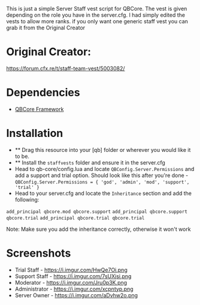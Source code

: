 This is just a simple Server Staff vest script for QBCore. The vest is given depending on the role you have in the server.cfg.
I had simply edited the vests to allow more ranks. if you only want one generic staff vest you can grab it from the Original Creator

# Original Creator:

https://forum.cfx.re/t/staff-team-vest/5003082/

# Dependencies

* [QBCore Framework](https://github.com/qbcore-framework)

# Installation

* ** Drag this resource into your [qb] folder or wherever you would like it to be.
* ** Install the `staffvests` folder and ensure it in the server.cfg
* Head to qb-core/config.lua and locate `QBConfig.Server.Permissions` and add a support and trial option. Should look like this after you're done - 
`QBConfig.Server.Permissions = { 'god', 'admin', 'mod', 'support', 'trial' }` 
* Head to your server.cfg and locate the `Inheritance` section and add the following:

`add_principal qbcore.mod qbcore.support`
`add_principal qbcore.support qbcore.trial`
`add_principal qbcore.trial qbcore.trial`

Note: Make sure you add the inheritance correctly, otherwise it won't work

# Screenshots

* Trial Staff - https://i.imgur.com/HwQe7Oi.png
* Support Staff - https://i.imgur.com/7sUXjsi.png
* Moderator - https://i.imgur.com/Jru0p3K.png
* Administrator - https://i.imgur.com/xcpntyp.png
* Server Owner - https://i.imgur.com/aDvhw2o.png

